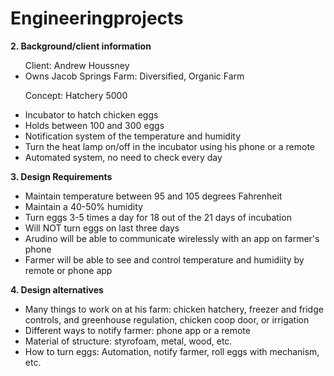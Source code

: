 Engineeringprojects
===================
<b>2. Background/client information</b>
 
<ul>
Client: Andrew Houssney
 <li>Owns Jacob Springs Farm: Diversified, Organic Farm</li>
 
Concept: Hatchery 5000
 <li>Incubator to hatch chicken eggs
 <li>Holds between 100 and 300 eggs
 <li>Notification system of the temperature and humidity</li>
 <li>Turn the heat lamp on/off in the incubator using his phone or a remote</li>
 <li>Automated system, no need to check every day</li>
 
 </ul>

<b>3. Design Requirements</b>

<ul>
 
 <li>Maintain temperature between 95 and 105 degrees Fahrenheit</li>
 <li>Maintain a 40-50% humidity </li>
 <li>Turn eggs 3-5 times a day for 18 out of the 21 days of incubation</li>
 <li>Will NOT turn eggs on last three days</li>
 <li>Arudino will be able to communicate wirelessly with an app on farmer's phone</li>
 <li>Farmer will be able to see and control temperature and humidiity by remote or phone app</li>
 
</ul>

<b>4. Design alternatives</b>
 
<ul>


 <li>Many things to work on at his farm: chicken hatchery, freezer and fridge controls, and greenhouse regulation, chicken coop door, or irrigation</li>
 <li>Different ways to notify farmer: phone app or a remote</li>
 <li>Material of structure: styrofoam, metal, wood, etc.</li>
 <li>How to turn eggs: Automation, notify farmer, roll eggs with mechanism, etc.</li>
 
 </ul>

